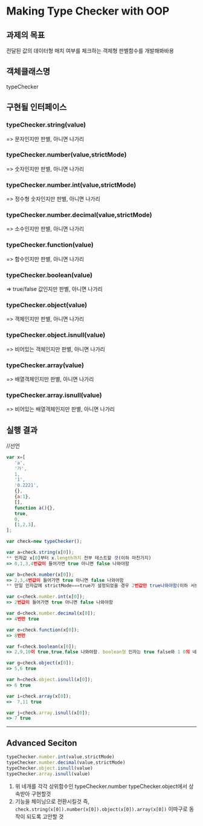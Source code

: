 # Making Type Checker with OOP

## 과제의 목표
전달된 값의 데이터형 매치 여부를 체크하는 객체형 판별함수를 개발해봐바용

## 객체클래스명 
typeChecker

## 구현될 인터페이스

### typeChecker.string(value)
=> 문자인지만 판별, 아니면 나가리

### typeChecker.number(value,strictMode)
=> 숫자인지만 판별, 아니면 나가리

### typeChecker.number.int(value,strictMode)
=> 정수형 숫자인지만 판별, 아니면 나가리

### typeChecker.number.decimal(value,strictMode)
=> 소수인지만 판별, 아니면 나가리

### typeChecker.function(value)
=> 함수인지만 판별, 아니면 나가리

### typeChecker.boolean(value)
=> true/false 값인지만 판별, 아니면 나가리

### typeChecker.object(value)
=> 객체인지만 판별, 아니면 나가리

### typeChecker.object.isnull(value)
=> 비어있는 객체인지만 판별, 아니면 나가리

### typeChecker.array(value)
=> 배열객체인지만 판별, 아니면 나가리

### typeChecker.array.isnull(value)
=> 비어있는 배열객체인지만 판별, 아니면 나가리

## 실행 결과
//선언

```jsx
var x=[
   'a',
   '가',
   1,
   '1',
   '0.2221',
   {},
   {a:1},
   [],
   function a(){},
   true,
   0,
   [1,2,3],
];

var check=new typeChecker();

var a=check.string(x[0]);
** 인자값 x[0]부터 x.length까지 전부 테스트할 것(이하 마찬가지)
=> 0,1,3,4번값이 들어가면 true 아니면 false 나와야함

var b=check.number(x[0]);
=> 2,3,4번값이 들어가면 true 아니면 false 나와야함
** 만일 인자값에 strictMode===true가 설정되었을 경우 2번값만 true나와야함(이하 서브함수 전부 동일)

var c=check.number.int(x[0]);
=> 2번값이 들어가면 true 아니면 false 나와야함

var d=check.number.decimal(x[0]);
=> 4번만 true

var e=check.function(x[0]);
=> 8번만

var f=check.boolean(x[0]);
=> 2,9,10이 true,true,false 나와야함. boolean형 인자는 true false와 1 0의 네 가지가 동작해야함

var g=check.object(x[0]);
=> 5,6 true

var h=check.object.isnull(x[0]);
=> 6 true

var i=check.array(x[0]);
=>  7,11 true

var j=check.array.isnull(x[0]);
=> 7 true
```
---

## Advanced Seciton
```jsx
typeChecker.number.int(value,strictMode)
typeChecker.number.decimal(value,strictMode)
typeChecker.object.isnull(value)
typeChecker.array.isnull(value)
```

1. 위 네개를 각각 상위함수인 typeChecker.number typeChecker.object에서 상속받아 구현할것
2. 기능을 체이닝으로 전환시킬것 즉,
`check.string(x[0]).number(x[0]).object(x[0]).array(x[0])`
이따구로 동작이 되도록 고안할 것


